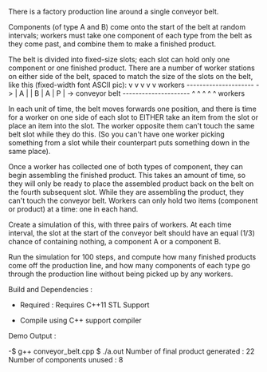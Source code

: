 There is a factory production line around a single conveyor belt.  

Components (of type A and B) come onto the start of the belt at random 
intervals; workers must take one component of each type from the belt 
as they come past, and combine them to make a finished product.

The belt is divided into fixed-size slots; each slot can hold only one 
component or one finished product.  There are a number of worker 
stations on either side of the belt, spaced to match the size of the 
slots on the belt, like this (fixed-width font ASCII pic):
       v   v   v   v   v          workers
     ---------------------
  -> | A |   | B | A | P | ->     conveyor belt
     ---------------------
       ^   ^   ^   ^   ^          workers

In each unit of time, the belt moves forwards one position, and there 
is time for a worker on one side of each slot to EITHER take an item 
from the slot or place an item into the slot.  The worker opposite 
them can't touch the same belt slot while they do this.
(So you can't have one worker picking something from a slot while 
their counterpart puts something down in the same place).

Once a worker has collected one of both types of component, they can 
begin assembling the finished product.  This takes an amount of time, 
so they will only be ready to place the assembled product back on the 
belt on the fourth subsequent slot.  While they are assembling the 
product, they can't touch the conveyor belt.  Workers can only hold 
two items (component or product) at a time: one in each hand.

Create a simulation of this, with three pairs of workers.  At each 
time interval, the slot at the start of the conveyor belt should have 
an equal (1/3) chance of containing nothing, a component A or a 
component B.

Run the simulation for 100 steps, and compute how many finished 
products come off the production line, and how many components of each 
type go through the production line without being picked up by any 
workers.


Build and Dependencies  :
 - Required :  Requires C++11 STL Support

 - Compile using C++ support compiler

Demo Output : 

-$ g++ conveyor_belt.cpp 
$ ./a.out 
Number of final product generated : 22
Number of components unused : 8
	
	
